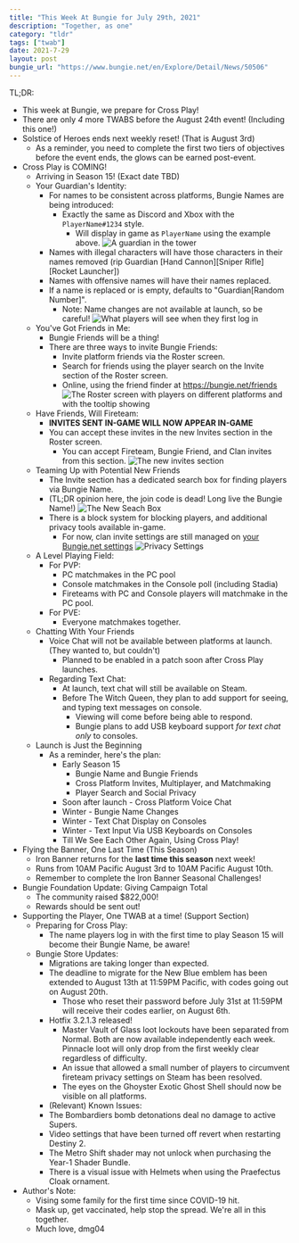 ```yaml
---
title: "This Week At Bungie for July 29th, 2021"
description: "Together, as one"
category: "tldr"
tags: ["twab"]
date: 2021-7-29
layout: post
bungie_url: "https://www.bungie.net/en/Explore/Detail/News/50506"
---
```

TL;DR:
- This week at Bungie, we prepare for Cross Play!
- There are only *4* more TWABS before the August 24th event! (Including this one!)
- Solstice of Heroes ends next weekly reset! (That is August 3rd)
  - As a reminder, you need to complete the first two tiers of objectives before the event ends, the glows can be earned post-event.
- Cross Play is COMING!
  - Arriving in Season 15! (Exact date TBD)
  - Your Guardian's Identity:
    - For names to be consistent across platforms, Bungie Names are being introduced:
      - Exactly the same as Discord and Xbox with the `PlayerName#1234` style.
        - Will display in game as `PlayerName` using the example above.
![A guardian in the tower](https://www.bungie.net/pubassets/pkgs/152/152217/Bungie_Name_Above_Guardian.png?cv=3983621215&av=132766007)
    - Names with illegal characters will have those characters in their names removed (rip Guardian \[Hand Cannon\]\[Sniper Rifle\]\[Rocket Launcher\])
    - Names with offensive names will have their names replaced.
    - If a name is replaced or is empty, defaults to "Guardian\[Random Number\]".
      - Note: Name changes are not available at launch, so be careful!
![What players will see when they first log in](https://www.bungie.net/pubassets/pkgs/152/152217/Cross_Play_Log_in_Screen.png?cv=3983621215&av=132766007)
  - You've Got Friends in Me:
    - Bungie Friends will be a thing!
    - There are three ways to invite Bungie Friends:
      - Invite platform friends via the Roster screen.
      - Search for friends using the player search on the Invite section of the Roster screen.
      - Online, using the friend finder at <https://bungie.net/friends>
![The Roster screen with players on different platforms and with the tooltip showing](https://www.bungie.net/pubassets/pkgs/152/152217/Full_Roster_Send_Invite.jpg?cv=3983621215&av=132766007)
  - Have Friends, Will Fireteam:
    - **INVITES SENT IN-GAME WILL NOW APPEAR IN-GAME**
    - You can accept these invites in the new Invites section in the Roster screen.
      - You can accept Fireteam, Bungie Friend, and Clan invites from this section.
![The new invites section](https://www.bungie.net/pubassets/pkgs/152/152217/Invite_Screen_with_Tooltip.png?cv=3983621215&av=132766007)
  - Teaming Up with Potential New Friends
    - The Invite section has a dedicated search box for finding players via Bungie Name.
    - (TL;DR opinion here, the join code is dead! Long live the Bungie Name!)
![The New Seach Box](https://www.bungie.net/pubassets/pkgs/152/152217/Player_Search.jpg?cv=3983621215&av=132766007)
    - There is a block system for blocking players, and additional privacy tools available in-game.
      - For now, clan invite settings are still managed on [your Bungie.net settings](https://www.bungie.net/en/Profile/Settings?category=Privacy)
![Privacy Settings](https://www.bungie.net/pubassets/pkgs/152/152217/Social_Settings_UX.png?cv=3983621215&av=132766007)
  - A Level Playing Field:
    - For PVP:
      - PC matchmakes in the PC pool
      - Console matchmakes in the Console poll (including Stadia)
      - Fireteams with PC and Console players will matchmake in the PC pool.
    - For PVE:
      - Everyone matchmakes together.
  - Chatting With Your Friends
    - Voice Chat will not be available between platforms at launch. (They wanted to, but couldn't)
      - Planned to be enabled in a patch soon after Cross Play launches.
    - Regarding Text Chat:
      - At launch, text chat will still be available on Steam.
      - Before The Witch Queen, they plan to add support for seeing, and typing text messages on console.
        - Viewing will come before being able to respond.
        - Bungie plans to add USB keyboard support _for text chat only_ to consoles.
  - Launch is Just the Beginning
    - As a reminder, here's the plan: 
      - Early Season 15
        - Bungie Name and Bungie Friends
        - Cross Platform Invites, Multiplayer, and Matchmaking
        - Player Search and Social Privacy
      - Soon after launch - Cross Platform Voice Chat
      - Winter - Bungie Name Changes
      - Winter - Text Chat Display on Consoles
      - Winter - Text Input Via USB Keyboards on Consoles
      - Till We See Each Other Again, Using Cross Play!
- Flying the Banner, One Last Time (This Season)
  - Iron Banner returns for the **last time this season** next week!
  - Runs from 10AM Pacific August 3rd to 10AM Pacific August 10th.
  - Remember to complete the Iron Banner Seasonal Challenges!
- Bungie Foundation Update: Giving Campaign Total
  - The community raised $822,000!
  - Rewards should be sent out!
- Supporting the Player, One TWAB at a time! (Support Section)
  - Preparing for Cross Play:
    - The name players log in with the first time to play Season 15 will become their Bungie Name, be aware!
  - Bungie Store Updates:
    - Migrations are taking longer than expected.
    - The deadline to migrate for the New Blue emblem has been extended to August 13th at 11:59PM Pacific, with codes going out on August 20th.
      - Those who reset their password before July 31st at 11:59PM will receive their codes earlier, on August 6th.
    - Hotfix 3.2.1.3 released!
      - Master Vault of Glass loot lockouts have been separated from Normal. Both are now available independently each week. Pinnacle loot will only drop from the first weekly clear regardless of difficulty.
      - An issue that allowed a small number of players to circumvent fireteam privacy settings on Steam has been resolved.  
      - The eyes on the Ghoyster Exotic Ghost Shell should now be visible on all platforms.
    - (Relevant) Known Issues:
     - The Bombardiers bomb detonations deal no damage to active Supers.
     - Video settings that have been turned off revert when restarting Destiny 2.
     - The Metro Shift shader may not unlock when purchasing the Year-1 Shader Bundle.
     - There is a visual issue with Helmets when using the Praefectus Cloak ornament.
- Author's Note:
  - Vising some family for the first time since COVID-19 hit.
  - Mask up, get vaccinated, help stop the spread. We're all in this together.
  - Much love, dmg04